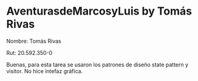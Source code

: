 # AventurasdeMarcosyLuis by Tomás Rivas
Nombre: Tomás Rivas

Rut: 20.592.350-0

Buenas, para esta tarea se usaron los patrones de diseño state pattern y visitor. No hice intefaz gráfica.